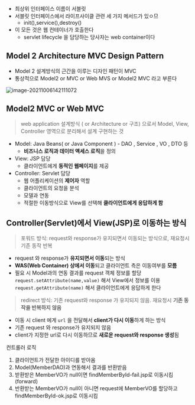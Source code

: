 - 최상위 인터페이스 이름이 서블릿
- 서블릿 인터페이스에서 라이프사이클 관련 세 가지 메서드가 있ㅇ므
  - init(),service(),destroy()
- 이 모든 것은 웹 컨테이너가 호출한다
  - servlet lifecycle 을 담당하는 당사자는 web container이다



## Model 2 Architecture MVC Design Pattern

- Model 2 설계방식의 근간을 이루는 디자인 패턴이 MVC
- 통상적으로 Model2 or MVC or Web MVS or Model2 MVC 라고 부른다

![image-20211006142111072](C:\Users\MIN\TIL\WEB\KOSTA_1005.assets\image-20211006142111072.png)



## Model2 MVC or Web MVC

> web application 설계방식 ( or Architecture or 구조) 으로서 Model, View, Controller 영역으로 분리해서 설계 구현하는 것

- Model: Java Beans( or Java Component ) - DAO , Service , VO , DTO 등
  - **비즈니스 로직과 데이터 액세스 로직**을 정의
- View: JSP 담당
  - 클라이언트에게 **동적인 웹페이지**를 제공
- Controller: Servlet 담당
  - 웹 어플리케이션의 **제어자** 역할
  - 클라이언트의 요청을 분석
  - 모델과 연동
  - 적절한 이동방식으로 View를 선택해 **클라이언트에게 응답하게 함**





## Controller(Servlet)에서 View(JSP)로 이동하는 방식

> 포워드 방식: request와 response가 유지되면서 이동되는 방식으로, 재요청시 기존 동작 반복

- request 와 response가 **유지되면서 이동**되는 방식
- **WAS(Web Container) 상에서 이동**되고 클라이언트 측은 이동여부를 **모름**
- 필요 시 Model과의 연동 결과를 request 객체 정보를 할당 `request.setAttribute(name,value)` 해서 View에서 정보를 이용 `request.getAttribute(name)` 해서 클라이언트에게 응답하게 한다

> redirect 방식: 기존 request와 response 가 유지되지 않음. 재요청시 **기존 동작을 반복하지 않음**

- 이동 시 client 에게 `url` 을 전달해서 **client가 다시 이동**하게 하는 방식
- 기존 request 와 response가 유지되지 않음
- client가 지정한 url로 다시 이동하므로 **새로운 request와 response 생성**됨





컨트롤러 로직

1. 클라이언트가 전달한 아이디를 받아옴
2. Model(MemberDAO)과 연동해서 결과를 반환받음
3. 받환받은 MemberVO가 null이면 findMemberById-fail.jsp로 이동시킴(forward)
4. 반환받는 MemberVO가 null이 아니면 request에 MemberVO를 할당하고 findMemberById-ok.jsp로 이동시킴

